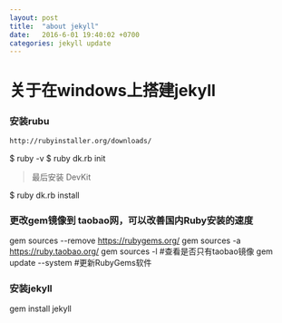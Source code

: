 ```yaml
---
layout: post
title:  "about jekyll"
date:   2016-6-01 19:40:02 +0700
categories: jekyll update
---
```

# 关于在windows上搭建jekyll

### 安装rubu
```html
http://rubyinstaller.org/downloads/
```
$ ruby -v
$ ruby dk.rb init

>最后安装 DevKit

$ ruby dk.rb install

### 更改gem镜像到 taobao网，可以改善国内Ruby安装的速度
gem sources --remove https://rubygems.org/
gem sources -a https://ruby.taobao.org/
gem sources -l         #查看是否只有taobao镜像
gem update --system    #更新RubyGems软件


### 安装jekyll
gem install jekyll
